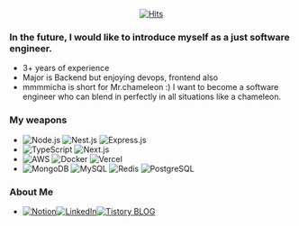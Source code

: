 <div align=center>

[![Hits](https://hits.seeyoufarm.com/api/count/incr/badge.svg?url=https%3A%2F%2Fgithub.com%2Fmmmicha%2Fhit-counter&count_bg=%2379C83D&title_bg=%23555555&icon=&icon_color=%23E7E7E7&title=hits&edge_flat=false)](https://hits.seeyoufarm.com)

</div>

### In the future, I would like to introduce myself as a just software engineer.
- 3+ years of experience
- Major is Backend but enjoying devops, frontend also
- mmmmicha is short for Mr.chameleon :) I want to become a software engineer who can blend in perfectly in all situations like a chameleon.

### My weapons
- ![Node.js](https://img.shields.io/badge/Node.js-339933?style=for-the-badge&logo=Node.js&logoColor=white) ![Nest.js](https://img.shields.io/badge/Nest.js-E0234E?style=for-the-badge&logo=NestJS&logoColor=white) ![Express.js](https://img.shields.io/badge/Express.js-000000?style=for-the-badge&logo=Express&logoColor=white)
- ![TypeScript](https://img.shields.io/badge/typescript-3178C6?style=for-the-badge&logo=typescript&logoColor=white) ![Next.js](https://img.shields.io/badge/Next.js-black?style=for-the-badge&logo=Next.js&logoColor=white)
- ![AWS](https://img.shields.io/badge/AWS-232F3E?style=for-the-badge&logo=amazon-aws&logoColor=white) ![Docker](https://img.shields.io/badge/docker-2496ED?style=for-the-badge&logo=docker&logoColor=white) ![Vercel](https://img.shields.io/badge/vercel-000000?style=for-the-badge&logo=Vercel&logoColor=white)
- ![MongoDB](https://img.shields.io/badge/MongoDB-47A248?style=for-the-badge&logo=mongodb&logoColor=white) ![MySQL](https://img.shields.io/badge/mysql-4479A1?style=for-the-badge&logo=mysql&logoColor=white) ![Redis](https://img.shields.io/badge/redis-DC382D?style=for-the-badge&logo=redis&logoColor=white) ![PostgreSQL](https://img.shields.io/badge/postgresql-4169E1?style=for-the-badge&logo=postgresql&logoColor=white)

### About Me
- [![Notion](https://img.shields.io/badge/Notion-000000?style=for-the-badge&logo=notion&logoColor=white)](https://www.notion.so/khjeong940423/c88693098fa042d08c307a13b10550a8)[![LinkedIn](https://img.shields.io/badge/linkedin-0A66C2?style=for-the-badge&logo=linkedin&logoColor=white)](https://www.linkedin.com/in/kwanghyeon-jeong-180b12292)[![Tistory BLOG](https://img.shields.io/badge/tistory-000000?style=for-the-badge&logo=tistory&logoColor=white)](https://khjeong0423.tistory.com/)
